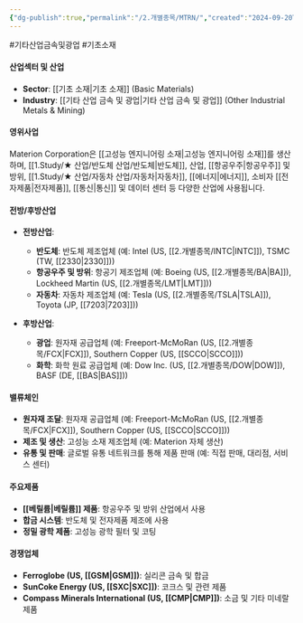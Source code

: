 ```yaml
---
{"dg-publish":true,"permalink":"/2.개별종목/MTRN/","created":"2024-09-20T14:44:07.567+09:00","updated":"2025-06-03T20:06:00.262+09:00"}
---
```


#기타산업금속및광업 #기초소재

#### 산업섹터 및 산업

- **Sector**: [[기초 소재\|기초 소재]] (Basic Materials)
- **Industry**: [[기타 산업 금속 및 광업\|기타 산업 금속 및 광업]] (Other Industrial Metals & Mining)

#### 영위사업

Materion Corporation은 [[고성능 엔지니어링 소재\|고성능 엔지니어링 소재]]를 생산하며, [[1.Study/★ 산업/반도체 산업/반도체\|반도체]], 산업, [[항공우주\|항공우주]] 및 방위, [[1.Study/★ 산업/자동차 산업/자동차\|자동차]], [[에너지\|에너지]], 소비자 [[전자제품\|전자제품]], [[통신\|통신]] 및 데이터 센터 등 다양한 산업에 사용됩니다.

#### 전방/후방산업

- **전방산업**:
    
    - **반도체**: 반도체 제조업체 (예: Intel (US, [[2.개별종목/INTC\|INTC]]), TSMC (TW, [[2330\|2330]]))
    - **항공우주 및 방위**: 항공기 제조업체 (예: Boeing (US, [[2.개별종목/BA\|BA]]), Lockheed Martin (US, [[2.개별종목/LMT\|LMT]]))
    - **자동차**: 자동차 제조업체 (예: Tesla (US, [[2.개별종목/TSLA\|TSLA]]), Toyota (JP, [[7203\|7203]]))
- **후방산업**:
    
    - **광업**: 원자재 공급업체 (예: Freeport-McMoRan (US, [[2.개별종목/FCX\|FCX]]), Southern Copper (US, [[SCCO\|SCCO]]))
    - **화학**: 화학 원료 공급업체 (예: Dow Inc. (US, [[2.개별종목/DOW\|DOW]]), BASF (DE, [[BAS\|BAS]]))

#### 밸류체인

- **원자재 조달**: 원자재 공급업체 (예: Freeport-McMoRan (US, [[2.개별종목/FCX\|FCX]]), Southern Copper (US, [[SCCO\|SCCO]]))
- **제조 및 생산**: 고성능 소재 제조업체 (예: Materion 자체 생산)
- **유통 및 판매**: 글로벌 유통 네트워크를 통해 제품 판매 (예: 직접 판매, 대리점, 서비스 센터)

#### 주요제품

- **[[베릴륨\|베릴륨]] 제품**: 항공우주 및 방위 산업에서 사용
- **합금 시스템**: 반도체 및 전자제품 제조에 사용
- **정밀 광학 제품**: 고성능 광학 필터 및 코팅

#### 경쟁업체

- **Ferroglobe (US, [[GSM\|GSM]])**: 실리콘 금속 및 합금
- **SunCoke Energy (US, [[SXC\|SXC]])**: 코크스 및 관련 제품
- **Compass Minerals International (US, [[CMP\|CMP]])**: 소금 및 기타 미네랄 제품